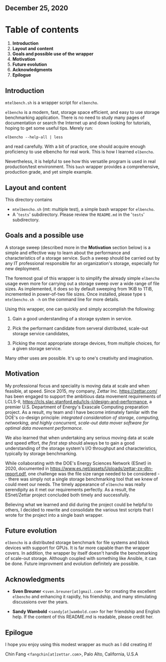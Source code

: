 ## December 25, 2020

# Table of contents

1. **Introduction**
2. **Layout and content**
3. **Goals and possible use of the wrapper**
4. **Motivation**
5. **Future evolution**
6. **Acknowledgments**
7. **Epilogue**

## Introduction

`mtelbench.sh` is a wrapper script for `elbencho`.

`elbencho` is a modern, fast, storage space efficient, and easy to use
storage benchmarking application. There is no need to study many pages
of documentation or search the Internet up and down looking for
tutorials, hoping to get some useful tips.  Merely run:

`elbencho --help-all | less` 

and read carefully. With a bit of practice, one should acquire enough
proficiency to use elbencho for real work.  This is how I learned
`elbencho`.

Nevertheless, it is helpful to see how this versatile program is used
in real production/test environment. This `bash` wrapper provides a
comprehensive, production grade, and yet simple example.

## Layout and content

This directory contains 

* `mtelbencho.sh` (mt: multiple test), a simple bash wrapper for `elbencho`.
* A '`tests`' subdirectory.  Please review the `README.md` in the '`tests`'
  subdirectory.

## Goals and a possible use

A storage sweep (described more in the **Motivation** section below) is a
simple and effective way to learn about the performance and
characteristics of a storage service. Such a sweep should be carried
out by any IT professional responsible for an organization's storage,
especially for new deployment.

The foremost goal of this wrapper is to simplify the already simple
`elbencho` usage even more for carrying out a storage sweep over a wide
range of file sizes. As implemented, it does so by default sweeping
from 1KiB to 1TiB, incremented in power-of-two file sizes.  Once
installed, please type `$ mtelbencho.sh -h` on the command line for more
details.

Using this wrapper, one can quickly and simply accomplish the
following:

1. Gain a good understanding of a storage system in
   service.

2. Pick the performant candidate from serveral distributed,
   scale-out storage service candidates,
   
3. Picking the most appropriate storage devices, from multiple
   choices, for a given storage service.

Many other uses are possible. It's up to one's creativity and
imagination.

## Motivation

My professional focus and speciality is moving data at scale and when
feasible, at speed.  Since 2015, my company, Zettar
Inc. <https://zettar.com/> has been engaged to support the ambitious
data movement requirements of LCLS-II,
<https://lcls.slac.stanford.edu/lcls-ii/design-and-performance>, a
premier U.S. Department of Energy's Exascale Computing preparation
project.  As a result, my team and I have become intimately familar
with the DOE's co-design principle: *integrated consideration of
storage, computing, networking, and highly concurrent, scale-out data
mover software for optimal data movement performance*.

We also learned that when undertaking any serious moving data at scale
and speed effort, *the first step* should always be to gain a good
understanding of the storage system's I/O throughput and
characteristics, typically by storage benchmarking.

While collaborating with the DOE's Energy Sciences Network (ESnet) in
2020, documented in
<https://www.es.net/assets/Uploads/zettar-zx-dtn-report.pdf>, one
challenge was the file size range needed to be considered -- there was
simply not a single storage benchmarking tool that we knew of could
meet our needs.  The timely appearance of `elbencho` was really
serendipity as it met our requirements perfectly.  As a result, the
ESnet/Zettar project concluded both timely and successfully.

Believing what we learned and did during the project could be helpful
to others, I decided to rewrite and consolidate the various test
scripts that I wrote for the project into a single bash wrapper. 

## Future evolution

`elbencho` is a distributed storage benchmark for file systems and block
devices with support for GPUs.  It is far more capable than the
wrapper covers.  In addition, the wrapper by itself doesn't handle the
benchmarking of scale-out storage.  Although coupled with something
like Ansible, it can be done.  Future improvment and evolution
definitely are possible.

## Acknowledgments

* **Sven Breuner** <`sven.breuner[at]gmail.com`> for creating the excellent 
  `elbencho` and enhancing it rapidly, his friendship, and many stimulating 
  discussions over the years.
  
* **Sandy Wambold** <`sandy[at]wambold.com`> for her friendship and English
  help.  If the content of this README.md is readable, please credit
  her.

## Epilogue

I hope you enjoy using this modest wrapper as much as I did creating
it!

Chin Fang <`fangchin[at]zettar.com`>, Palo Alto, California, U.S.A

